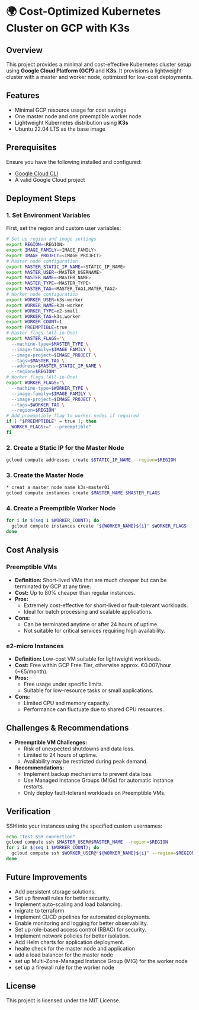 # 🌍 Cost-Optimized Kubernetes Cluster on GCP with K3s

## Overview
This project provides a minimal and cost-effective Kubernetes cluster setup using **Google Cloud Platform (GCP)** and **K3s**. It provisions a lightweight cluster with a master and worker node, optimized for low-cost deployments.

## Features
- Minimal GCP resource usage for cost savings
- One master node and one preemptible worker node
- Lightweight Kubernetes distribution using **K3s**
- Ubuntu 22.04 LTS as the base image

## Prerequisites
Ensure you have the following installed and configured:
- [Google Cloud CLI](https://cloud.google.com/sdk/docs/install)
- A valid Google Cloud project

## Deployment Steps

### 1. Set Environment Variables
First, set the region and custom user variables:
```bash
# Set up region and image settings
export REGION=<REGION>
export IMAGE_FAMILY=<IMAGE_FAMILY>
export IMAGE_PROJECT=<IMAGE_PROJECT>
# Master node configuration
export MASTER_STATIC_IP_NAME=<STATIC_IP_NAME>
export MASTER_USER=<MASTER_USERNAME>
export MASTER_NAME=<MASTER_NAME>
export MASTER_TYPE=<MASTER_TYPE>
export MASTER_TAG=<MASTER_TAG1,MATER_TAG2>
# Worker node configuration
export WORKER_USER=k3s-worker
export WORKER_NAME=k3s-worker
export WORKER_TYPE=e2-small
export WORKER_TAG=k3s,worker
export WORKER_COUNT=1
export PREEMPTIBLE=true
# Master flags (All-in-One)
export MASTER_FLAGS="\
  --machine-type=$MASTER_TYPE \
  --image-family=$IMAGE_FAMILY \
  --image-project=$IMAGE_PROJECT \
  --tags=$MASTER_TAG \
  --address=$MASTER_STATIC_IP_NAME \
  --region=$REGION"
# Worker flags (All-in-One)
export WORKER_FLAGS="\
  --machine-type=$WORKER_TYPE \
  --image-family=$IMAGE_FAMILY \
  --image-project=$IMAGE_PROJECT \
  --tags=$WORKER_TAG \
  --region=$REGION"
# Add preemptible flag to worker nodes if required
if [ "$PREEMPTIBLE" = true ]; then
  WORKER_FLAGS+=" --preemptible"
fi
```
### 2. Create a Static IP for the Master Node
```bash
gcloud compute addresses create $STATIC_IP_NAME --region=$REGION
```
### 3. Create the Master Node
```bash
* creat a master node name k3s-master01
gcloud compute instances create $MASTER_NAME $MASTER_FLAGS
```
### 4. Create a Preemptible Worker Node
```bash
for i in $(seq 1 $WORKER_COUNT); do
  gcloud compute instances create "${WORKER_NAME}${i}" $WORKER_FLAGS
done
```
## Cost Analysis
### Preemptible VMs
- **Definition:** Short-lived VMs that are much cheaper but can be terminated by GCP at any time.
- **Cost:** Up to 80% cheaper than regular instances.
- **Pros:**
  - Extremely cost-effective for short-lived or fault-tolerant workloads.
  - Ideal for batch processing and scalable applications.
- **Cons:**
  - Can be terminated anytime or after 24 hours of uptime.
  - Not suitable for critical services requiring high availability.
### e2-micro Instances
- **Definition:** Low-cost VM suitable for lightweight workloads.
- **Cost:** Free within GCP Free Tier, otherwise approx. €0.007/hour (~€5/month).
- **Pros:**
  - Free usage under specific limits.
  - Suitable for low-resource tasks or small applications.
- **Cons:**
  - Limited CPU and memory capacity.
  - Performance can fluctuate due to shared CPU resources.
## Challenges & Recommendations
- **Preemptible VM Challenges:**
  - Risk of unexpected shutdowns and data loss.
  - Limited to 24 hours of uptime.
  - Availability may be restricted during peak demand.
- **Recommendations:**
  - Implement backup mechanisms to prevent data loss.
  - Use Managed Instance Groups (MIGs) for automatic instance restarts.
  - Only deploy fault-tolerant workloads on Preemptible VMs.
## Verification
SSH into your instances using the specified custom usernames:
```bash
echo "Test SSH connection"
gcloud compute ssh $MASTER_USER@$MASTER_NAME --region=$REGION
for i in $(seq 1 $WORKER_COUNT); do
  gcloud compute ssh $WORKER_USER@"${WORKER_NAME}${i}" --region=$REGION
done
```
## Future Improvements
- Add persistent storage solutions.
- Set up firewall rules for better security.
- Implement auto-scaling and load balancing.
- migrate to terraform
- Implement CI/CD pipelines for automated deployments.
- Enable monitoring and logging for better observability.
- Set up role-based access control (RBAC) for security.
- Implement network policies for better isolation.
- Add Helm charts for application deployment.
- healte check for the master node and application
- add a load balancer for the master node
- set up  Multi-Zone-Managed Instance Group (MIG) for the worker node
- set up a firewall rule for the worker node



## License
This project is licensed under the MIT License.

